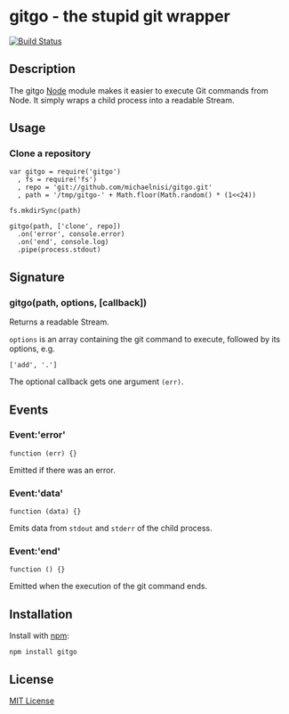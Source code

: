# gitgo - the stupid git wrapper

[![Build Status](https://secure.travis-ci.org/michaelnisi/gitgo.png?branch=master)](https://travis-ci.org/michaelnisi/gitgo)

## Description

The gitgo [Node](http://nodejs.org/) module makes it easier to execute Git commands from Node. It simply wraps a child process into a readable Stream. 
## Usage

### Clone a repository

    var gitgo = require('gitgo')
      , fs = require('fs')
      , repo = 'git://github.com/michaelnisi/gitgo.git'
      , path = '/tmp/gitgo-' + Math.floor(Math.random() * (1<<24))

    fs.mkdirSync(path)

    gitgo(path, ['clone', repo])
      .on('error', console.error)
      .on('end', console.log)
      .pipe(process.stdout)

## Signature

### gitgo(path, options, [callback])

Returns a readable Stream.

`options` is an array containing the git command to execute, followed by its options, e.g.

    ['add', '.']

The optional callback gets one argument `(err)`.

## Events

### Event:'error'
    function (err) {}

Emitted if there was an error.

### Event:'data'
    function (data) {}

Emits data from `stdout` and `stderr` of the child process.

### Event:'end'
    function () {}

Emitted when the execution of the git command ends.

## Installation

Install with [npm](http://npmjs.org/):

    npm install gitgo

## License

[MIT License](https://raw.github.com/michaelnisi/gitpull/master/LICENSE)
